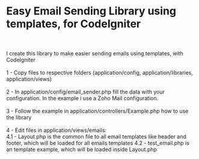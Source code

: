 # Easy Email Sending Library using templates, for CodeIgniter<br/><br/>
I create this library to make easier sending emails using templates, with CodeIgniter<br/><br/>
1 - Copy files to respective folders (application/config, application/libraries, application/views) <br/><br/>
2 - In application/config/email_sender.php fill the data with your configuration. In the example i use a Zoho Mail configuration.<br/><br/>
3 - Follow the example in application/controllers/Example.php how to use the library<br/><br/>
4 - Edit files in application/views/emails:<br/>
4.1 - Layout.php is the common file to all email templates like header and footer, which will be loaded for all emails templates
4.2 - test_email.php is an template example, which will be loaded inside Layout.php
